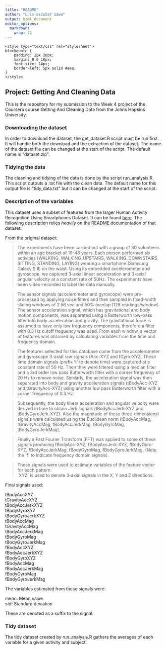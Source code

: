 ```yaml
---
title: "README"
author: "Luis Escobar Sawa"
output: html_document
editor_options: 
  markdown: 
    wrap: 72
---
```


```{=html}
<style type="text/css" rel="stylesheet">
blockquote {
    padding: 2px 20px;
    margin: 0 0 10px;
    font-size: 14px;
    border-left: 5px solid #eee;
}
</style>
```
## Project: Getting And Cleaning Data

This is the repository for my submission to the Week 4 project of the
Coursera course Getting And Cleaning Data from the Johns Hopkins
University.

### Downloading the dataset

In order to download the dataset, the get_dataset.R script must be run
first. It will handle both the download and the extraction of the
dataset. The name of the dataset file can be changed at the start of the
script. The default name is "dataset.zip".

### Tidying the data

The cleaning and tidying of the data is done by the script
run_analysis.R. This script outputs a .txt file with the clean data. The
default name for this output file is "tidy_data.txt" but it can be
changed at the start of the script.

### Description of the variables

This dataset uses a subset of features from the larger Human Activity
Recognition Using Smartphones Dataset. It can be found
[here](http://archive.ics.uci.edu/ml/datasets/Human+Activity+Recognition+Using+Smartphones).
The following description relies *heavily* on the README documentation
of that dataset.

From the original dataset:

> The experiments have been carried out with a group of 30 volunteers
> within an age bracket of 19-48 years. Each person performed six
> activities (WALKING, WALKING_UPSTAIRS, WALKING_DOWNSTAIRS, SITTING,
> STANDING, LAYING) wearing a smartphone (Samsung Galaxy S II) on the
> waist. Using its embedded accelerometer and gyroscope, we captured
> 3-axial linear acceleration and 3-axial angular velocity at a constant
> rate of 50Hz. The experiments have been video-recorded to label the
> data manually.

> The sensor signals (accelerometer and gyroscope) were pre-processed by
> applying noise filters and then sampled in fixed-width sliding windows
> of 2.56 sec and 50% overlap (128 readings/window). The sensor
> acceleration signal, which has gravitational and body motion
> components, was separated using a Butterworth low-pass filter into
> body acceleration and gravity. The gravitational force is assumed to
> have only low frequency components, therefore a filter with 0.3 Hz
> cutoff frequency was used. From each window, a vector of features was
> obtained by calculating variables from the time and frequency domain.

> The features selected for this database come from the accelerometer
> and gyroscope 3-axial raw signals tAcc-XYZ and tGyro-XYZ. These time
> domain signals (prefix 't' to denote time) were captured at a constant
> rate of 50 Hz. Then they were filtered using a median filter and a 3rd
> order low pass Butterworth filter with a corner frequency of 20 Hz to
> remove noise. Similarly, the acceleration signal was then separated
> into body and gravity acceleration signals (tBodyAcc-XYZ and
> tGravityAcc-XYZ) using another low pass Butterworth filter with a
> corner frequency of 0.3 Hz.

> Subsequently, the body linear acceleration and angular velocity were
> derived in time to obtain Jerk signals (tBodyAccJerk-XYZ and
> tBodyGyroJerk-XYZ). Also the magnitude of these three-dimensional
> signals were calculated using the Euclidean norm (tBodyAccMag,
> tGravityAccMag, tBodyAccJerkMag, tBodyGyroMag, tBodyGyroJerkMag).

> Finally a Fast Fourier Transform (FFT) was applied to some of these
> signals producing fBodyAcc-XYZ, fBodyAccJerk-XYZ, fBodyGyro-XYZ,
> fBodyAccJerkMag, fBodyGyroMag, fBodyGyroJerkMag. (Note the 'f' to
> indicate frequency domain signals).

> These signals were used to estimate variables of the feature vector
> for each pattern:\
> 'XYZ' is used to denote 3-axial signals in the X, Y and Z directions.

Final signals used:

tBodyAccXYZ\
tGravityAccXYZ\
tBodyAccJerkXYZ\
tBodyGyroXYZ\
tBodyGyroJerkXYZ\
tBodyAccMag\
tGravityAccMag\
tBodyAccJerkMag\
tBodyGyroMag\
tBodyGyroJerkMag\
fBodyAccXYZ\
fBodyAccJerkXYZ\
fBodyGyroXYZ\
fBodyAccMag\
fBodyAccJerkMag\
fBodyGyroMag\
fBodyGyroJerkMag

The variables estimated from these signals were:

mean: Mean value\
std: Standard deviation

These are denoted as a suffix to the signal.

### Tidy dataset

The tidy dataset created by run_analysis.R gathers the averages of each variable for a given activity and subject.
